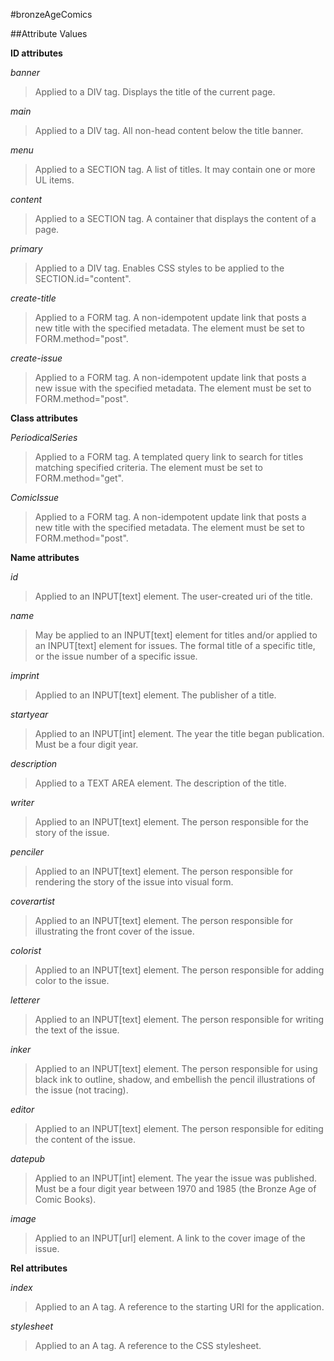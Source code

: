 
#bronzeAgeComics

##Attribute Values

**ID attributes**

*banner*
>Applied to a DIV tag. Displays the title of the current page.

*main*
>Applied to a DIV tag. All non-head content below the title banner.

*menu*
>Applied to a SECTION tag. A list of titles. It may contain one or more UL items.

*content*
>Applied to a SECTION tag. A container that displays the content of a page.

*primary*
>Applied to a DIV tag. Enables CSS styles to be applied to the SECTION.id="content".

*create-title*
>Applied to a FORM tag. A non-idempotent update link that posts a new title with the specified metadata. The element must be set to FORM.method="post".

*create-issue*
>Applied to a FORM tag. A non-idempotent update link that posts a new issue with the specified metadata. The element must be set to FORM.method="post".

**Class attributes**

*PeriodicalSeries*
>Applied to a FORM tag. A templated query link to search for titles matching specified criteria. The element must be set to FORM.method="get".

*ComicIssue*
>Applied to a FORM tag. A non-idempotent update link that posts a new title with the specified metadata. The element must be set to FORM.method="post".


**Name attributes**

*id*
>Applied to an INPUT[text] element. The user-created uri of the title.

*name*
>May be applied to an INPUT[text] element for titles and/or applied to an INPUT[text] element for issues. The formal title of a specific title, or the issue number of a specific issue.

*imprint*
>Applied to an INPUT[text] element. The publisher of a title.

*startyear*
>Applied to an INPUT[int] element. The year the title began publication. Must be a four digit year.

*description* 
>Applied to a TEXT AREA element. The description of the title.

*writer*
>Applied to an INPUT[text] element. The person responsible for the story of the issue.

*penciler*
>Applied to an INPUT[text] element. The person responsible for rendering the story of the issue into visual form.

*coverartist*
>Applied to an INPUT[text] element. The person responsible for illustrating the front cover of the issue.

*colorist*
>Applied to an INPUT[text] element. The person responsible for adding color to the issue.

*letterer*
>Applied to an INPUT[text] element. The person responsible for writing the text of the issue.

*inker*
>Applied to an INPUT[text] element. The person responsible for using black ink to outline, shadow, and embellish the pencil illustrations of the issue (not tracing).

*editor*
>Applied to an INPUT[text] element. The person responsible for editing the content of the issue.

*datepub*
>Applied to an INPUT[int] element. The year the issue was published. Must be a four digit year between 1970 and 1985 (the Bronze Age of Comic Books).

*image*
>Applied to an INPUT[url] element. A link to the cover image of the issue.

**Rel attributes**

*index*
>Applied to an A tag. A reference to the starting URI for the application.

*stylesheet*
>Applied to an A tag. A reference to the CSS stylesheet.
